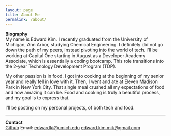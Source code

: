 ```yaml
---
layout: page
title: About Me
permalink: /about/
---
```

<!-- ![](/assets/images/self.jpg) -->
<!-- <img src="/assets/images/self.jpg" align="right" width="400"/> -->

**Biography**  
My name is Edward Kim. I recently graduated from the University of Michigan, Ann Arbor, studying Chemical Engineering. I definitely did not go down the path of my peers, instead pivoting into the world of tech. I'll be working at Capital One starting in August as a Developer Academy Associate, which is essentially a coding bootcamp. This role transitions into the 2-year Technology Development Program (TDP).

My other passion is in food. I got into cooking at the beginning of my senior year and really fell in love with it.  Then, I went and ate at Eleven Madison Park in New York City. That single meal crushed all my expectations of food and how amazing it can be. Food and cooking is truly a beautiful process, and my goal is to express that. 

I'll be posting on my personal projects, of both tech and food. 

---
**Contact**  
[Github](https://github.com/edward1kim)
Email:  edwardki@umich.edu
        edward.kim.mik@gmail.com

